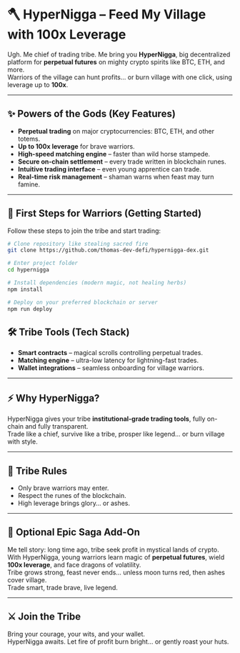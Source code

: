 # 🪓 HyperNigga – Feed My Village with 100x Leverage

Ugh. Me chief of trading tribe. Me bring you **HyperNigga**, big decentralized platform for **perpetual futures** on mighty crypto spirits like BTC, ETH, and more.  
Warriors of the village can hunt profits… or burn village with one click, using leverage up to **100x**.  

---

## ✨ Powers of the Gods (Key Features)

- **Perpetual trading** on major cryptocurrencies: BTC, ETH, and other totems.
- **Up to 100x leverage** for brave warriors.
- **High-speed matching engine** – faster than wild horse stampede.
- **Secure on-chain settlement** – every trade written in blockchain runes.
- **Intuitive trading interface** – even young apprentice can trade.
- **Real-time risk management** – shaman warns when feast may turn famine.

---

## 🚀 First Steps for Warriors (Getting Started)

Follow these steps to join the tribe and start trading:

```bash
# Clone repository like stealing sacred fire
git clone https://github.com/thomas-dev-defi/hypernigga-dex.git

# Enter project folder
cd hypernigga

# Install dependencies (modern magic, not healing herbs)
npm install

# Deploy on your preferred blockchain or server
npm run deploy
```
## 🛠 Tribe Tools (Tech Stack)

- **Smart contracts** – magical scrolls controlling perpetual trades.  
- **Matching engine** – ultra-low latency for lightning-fast trades.  
- **Wallet integrations** – seamless onboarding for village warriors.  

---

## ⚡ Why HyperNigga?

HyperNigga gives your tribe **institutional-grade trading tools**, fully on-chain and fully transparent.  
Trade like a chief, survive like a tribe, prosper like legend… or burn village with style.  

---

## 🏹 Tribe Rules

- Only brave warriors may enter.  
- Respect the runes of the blockchain.  
- High leverage brings glory… or ashes.  

---

## 🔮 Optional Epic Saga Add-On

Me tell story: long time ago, tribe seek profit in mystical lands of crypto.  
With HyperNigga, young warriors learn magic of **perpetual futures**, wield **100x leverage**, and face dragons of volatility.  
Tribe grows strong, feast never ends… unless moon turns red, then ashes cover village.  
Trade smart, trade brave, live legend.  

---

## ⚔️ Join the Tribe

Bring your courage, your wits, and your wallet.  
HyperNigga awaits. Let fire of profit burn bright… or gently roast your huts.  
